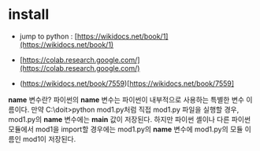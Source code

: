 
# install 

* jump to python : [https://wikidocs.net/book/1](https://wikidocs.net/book/1)
* [https://colab.research.google.com/](https://colab.research.google.com/)

* (https://wikidocs.net/book/7559)[https://wikidocs.net/book/7559]

__name__ 변수란?
파이썬의 __name__ 변수는 파이썬이 내부적으로 사용하는 특별한 변수 이름이다. 만약 C:\doit>python mod1.py처럼 직접 mod1.py 파일을 실행할 경우, mod1.py의 __name__ 변수에는 __main__ 값이 저장된다. 하지만 파이썬 셸이나 다른 파이썬 모듈에서 mod1을 import할 경우에는 mod1.py의 __name__ 변수에 mod1.py의 모듈 이름인 mod1이 저장된다.


